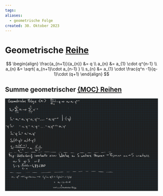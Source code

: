 ```yaml
---
tags: 
aliases:
  - geometrische Folge
created: 30. Oktober 2023
---
```


# Geometrische [Reihe]({MOC}%20Reihen.md)

$$
\begin{align}
\frac{a_{n+1}}{a_{n}} &= q \\
a_{n} &= a_{1} \cdot q^{n-1} \\
a_{n} &= \sqrt{ a_{n+1}\cdot a_{n-1} } \\
s_{n} &= a_{1} \cdot \frac{q^n -1}{q-1}\cdot (q+1)
\end{align}
$$

## Summe geometrischer [{MOC} Reihen]({MOC}%20Reihen.md)

![](assets/2023-10-30_15h04_01.png)